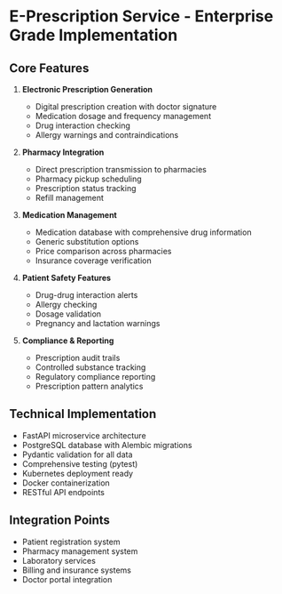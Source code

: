 # E-Prescription Service - Enterprise Grade Implementation

## Core Features
1. **Electronic Prescription Generation**
   - Digital prescription creation with doctor signature
   - Medication dosage and frequency management
   - Drug interaction checking
   - Allergy warnings and contraindications
   
2. **Pharmacy Integration**
   - Direct prescription transmission to pharmacies
   - Pharmacy pickup scheduling
   - Prescription status tracking
   - Refill management
   
3. **Medication Management**
   - Medication database with comprehensive drug information
   - Generic substitution options
   - Price comparison across pharmacies
   - Insurance coverage verification
   
4. **Patient Safety Features**
   - Drug-drug interaction alerts
   - Allergy checking
   - Dosage validation
   - Pregnancy and lactation warnings
   
5. **Compliance & Reporting**
   - Prescription audit trails
   - Controlled substance tracking
   - Regulatory compliance reporting
   - Prescription pattern analytics

## Technical Implementation
- FastAPI microservice architecture
- PostgreSQL database with Alembic migrations
- Pydantic validation for all data
- Comprehensive testing (pytest)
- Kubernetes deployment ready
- Docker containerization
- RESTful API endpoints

## Integration Points
- Patient registration system
- Pharmacy management system
- Laboratory services
- Billing and insurance systems
- Doctor portal integration

